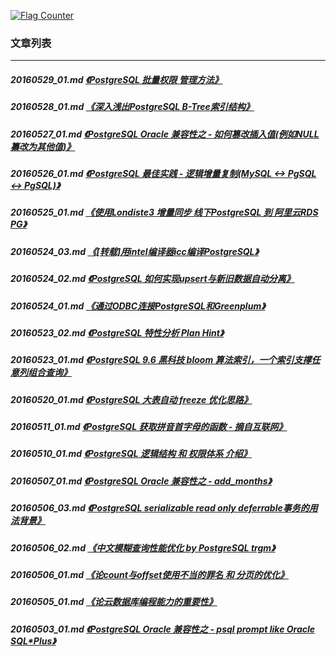 <a rel="nofollow" href="http://info.flagcounter.com/h9V1"  ><img src="http://s03.flagcounter.com/count/h9V1/bg_FFFFFF/txt_000000/border_CCCCCC/columns_2/maxflags_12/viewers_0/labels_0/pageviews_0/flags_0/"  alt="Flag Counter"  border="0"  ></a>  
  
### 文章列表  
----  
##### 20160529_01.md   [《PostgreSQL 批量权限 管理方法》](20160529_01.md)  
##### 20160528_01.md   [《深入浅出PostgreSQL B-Tree索引结构》](20160528_01.md)  
##### 20160527_01.md   [《PostgreSQL Oracle 兼容性之 - 如何篡改插入值(例如NULL纂改为其他值)》](20160527_01.md)  
##### 20160526_01.md   [《PostgreSQL 最佳实践 - 逻辑增量复制(MySQL <-> PgSQL <-> PgSQL)》](20160526_01.md)  
##### 20160525_01.md   [《使用Londiste3 增量同步 线下PostgreSQL 到 阿里云RDS PG》](20160525_01.md)  
##### 20160524_03.md   [《[转载]用intel编译器icc编译PostgreSQL》](20160524_03.md)  
##### 20160524_02.md   [《PostgreSQL 如何实现upsert与新旧数据自动分离》](20160524_02.md)  
##### 20160524_01.md   [《通过ODBC连接PostgreSQL和Greenplum》](20160524_01.md)  
##### 20160523_02.md   [《PostgreSQL 特性分析 Plan Hint》](20160523_02.md)  
##### 20160523_01.md   [《PostgreSQL 9.6 黑科技 bloom 算法索引，一个索引支撑任意列组合查询》](20160523_01.md)  
##### 20160520_01.md   [《PostgreSQL 大表自动 freeze 优化思路》](20160520_01.md)  
##### 20160511_01.md   [《PostgreSQL 获取拼音首字母的函数 - 摘自互联网》](20160511_01.md)  
##### 20160510_01.md   [《PostgreSQL 逻辑结构 和 权限体系 介绍》](20160510_01.md)  
##### 20160507_01.md   [《PostgreSQL Oracle 兼容性之 - add_months》](20160507_01.md)  
##### 20160506_03.md   [《PostgreSQL serializable read only deferrable事务的用法背景》](20160506_03.md)  
##### 20160506_02.md   [《中文模糊查询性能优化 by PostgreSQL trgm》](20160506_02.md)  
##### 20160506_01.md   [《论count与offset使用不当的罪名 和 分页的优化》](20160506_01.md)  
##### 20160505_01.md   [《论云数据库编程能力的重要性》](20160505_01.md)  
##### 20160503_01.md   [《PostgreSQL Oracle 兼容性之 - psql prompt like Oracle SQL*Plus》](20160503_01.md)  
